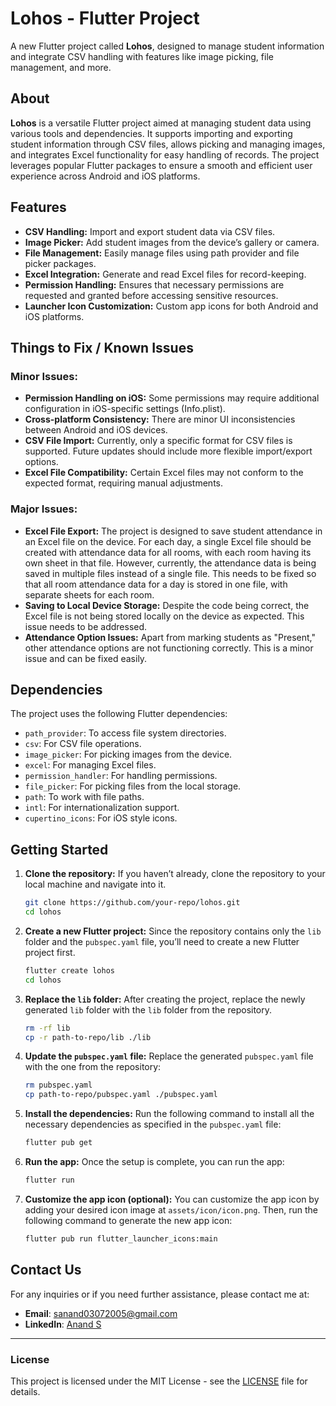 # Lohos - Flutter Project

A new Flutter project called **Lohos**, designed to manage student information and integrate CSV handling with features like image picking, file management, and more.

## About

**Lohos** is a versatile Flutter project aimed at managing student data using various tools and dependencies. It supports importing and exporting student information through CSV files, allows picking and managing images, and integrates Excel functionality for easy handling of records. The project leverages popular Flutter packages to ensure a smooth and efficient user experience across Android and iOS platforms.

## Features

- **CSV Handling:** Import and export student data via CSV files.
- **Image Picker:** Add student images from the device’s gallery or camera.
- **File Management:** Easily manage files using path provider and file picker packages.
- **Excel Integration:** Generate and read Excel files for record-keeping.
- **Permission Handling:** Ensures that necessary permissions are requested and granted before accessing sensitive resources.
- **Launcher Icon Customization:** Custom app icons for both Android and iOS platforms.

## Things to Fix / Known Issues

### Minor Issues:
- **Permission Handling on iOS:** Some permissions may require additional configuration in iOS-specific settings (Info.plist).
- **Cross-platform Consistency:** There are minor UI inconsistencies between Android and iOS devices.
- **CSV File Import:** Currently, only a specific format for CSV files is supported. Future updates should include more flexible import/export options.
- **Excel File Compatibility:** Certain Excel files may not conform to the expected format, requiring manual adjustments.

### Major Issues:
- **Excel File Export:** The project is designed to save student attendance in an Excel file on the device. For each day, a single Excel file should be created with attendance data for all rooms, with each room having its own sheet in that file. However, currently, the attendance data is being saved in multiple files instead of a single file. This needs to be fixed so that all room attendance data for a day is stored in one file, with separate sheets for each room.
- **Saving to Local Device Storage:** Despite the code being correct, the Excel file is not being stored locally on the device as expected. This issue needs to be addressed.
- **Attendance Option Issues:** Apart from marking students as "Present," other attendance options are not functioning correctly. This is a minor issue and can be fixed easily.

## Dependencies

The project uses the following Flutter dependencies:
- `path_provider`: To access file system directories.
- `csv`: For CSV file operations.
- `image_picker`: For picking images from the device.
- `excel`: For managing Excel files.
- `permission_handler`: For handling permissions.
- `file_picker`: For picking files from the local storage.
- `path`: To work with file paths.
- `intl`: For internationalization support.
- `cupertino_icons`: For iOS style icons.

## Getting Started

1. **Clone the repository:**
   If you haven’t already, clone the repository to your local machine and navigate into it.
   ```bash
   git clone https://github.com/your-repo/lohos.git
   cd lohos
   ```

2. **Create a new Flutter project:**
   Since the repository contains only the `lib` folder and the `pubspec.yaml` file, you’ll need to create a new Flutter project first.
   ```bash
   flutter create lohos
   cd lohos
   ```

3. **Replace the `lib` folder:**
   After creating the project, replace the newly generated `lib` folder with the `lib` folder from the repository.
   ```bash
   rm -rf lib
   cp -r path-to-repo/lib ./lib
   ```

4. **Update the `pubspec.yaml` file:**
   Replace the generated `pubspec.yaml` file with the one from the repository:
   ```bash
   rm pubspec.yaml
   cp path-to-repo/pubspec.yaml ./pubspec.yaml
   ```

5. **Install the dependencies:**
   Run the following command to install all the necessary dependencies as specified in the `pubspec.yaml` file:
   ```bash
   flutter pub get
   ```

6. **Run the app:**
   Once the setup is complete, you can run the app:
   ```bash
   flutter run
   ```

7. **Customize the app icon (optional):**
   You can customize the app icon by adding your desired icon image at `assets/icon/icon.png`. Then, run the following command to generate the new app icon:
   ```bash
   flutter pub run flutter_launcher_icons:main
   ```

## Contact Us

For any inquiries or if you need further assistance, please contact me at:

- **Email**: [sanand03072005@gmail.com](mailto:sanand03072005@gmail.com?subject=Enquiry%20about%20Lohos%20Project&body=Dear%20Anand,%0A%0A%20I%20have%20an%20enquiry%20about%20the%20Lohos%20Project.%20Please%20provide%20the%20necessary%20details.%0A%0A%20Thank%20you.%0A%0A%20Best%20regards,%0A%20[Your%20Name])
- **LinkedIn**: [Anand S](https://www.linkedin.com/in/anands37/)

---

### License

This project is licensed under the MIT License - see the [LICENSE](LICENSE) file for details.
